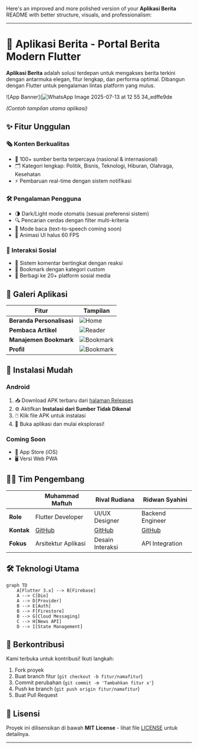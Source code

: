 Here's an improved and more polished version of your **Aplikasi Berita** README with better structure, visuals, and professionalism:

---

# 📱 Aplikasi Berita - Portal Berita Modern Flutter

**Aplikasi Berita** adalah solusi terdepan untuk mengakses berita terkini dengan antarmuka elegan, fitur lengkap, dan performa optimal. Dibangun dengan Flutter untuk pengalaman lintas platform yang mulus.

![App Banner](![WhatsApp Image 2025-07-13 at 12 55 34_edffe9de](https://github.com/user-attachments/assets/6853ae60-f9fe-49b5-b567-f59999696f07)
  
*(Contoh tampilan utama aplikasi)*

## ✨ Fitur Unggulan

### 🗞️ Konten Berkualitas
- 📰 100+ sumber berita terpercaya (nasional & internasional)
- 🗂 Kategori lengkap: Politik, Bisnis, Teknologi, Hiburan, Olahraga, Kesehatan
- ⚡ Pembaruan real-time dengan sistem notifikasi

### 🛠️ Pengalaman Pengguna
- 🌗 Dark/Light mode otomatis (sesuai preferensi sistem)
- 🔍 Pencarian cerdas dengan filter multi-kriteria
- 📖 Mode baca (text-to-speech coming soon)
- 🚀 Animasi UI halus 60 FPS

### 🔄 Interaksi Sosial
- 💬 Sistem komentar bertingkat dengan reaksi
- 📌 Bookmark dengan kategori custom
- 🤝 Berbagi ke 20+ platform sosial media

## 📸 Galeri Aplikasi

| Fitur | Tampilan |
|-------|----------|
| **Beranda Personalisasi** | ![Home](https://github.com/user-attachments/assets/f482dd73-a7cf-4eef-a410-e175d7bc0d2e) |
| **Pembaca Artikel** | ![Reader](https://github.com/user-attachments/assets/9c284254-e06c-4f69-84ab-5f520ca828cb) |
| **Manajemen Bookmark** | ![Bookmark](https://github.com/user-attachments/assets/7d36c4bc-b679-4209-9665-f4b3cf69092c) |
| **Profil** | ![Bookmark](https://github.com/user-attachments/assets/5d12df43-1949-46aa-a282-260c75039d5d) |



## 🚀 Instalasi Mudah

### Android
1. 📥 Download APK terbaru dari [halaman Releases](https://github.com/Maftuuh1922/aplikasi_berita/releases)
2. ⚙️ Aktifkan **Instalasi dari Sumber Tidak Dikenal**
3. 🖱️ Klik file APK untuk instalasi
4. 🎉 Buka aplikasi dan mulai eksplorasi!

### Coming Soon
- 🍏 App Store (iOS)
- 🖥️ Versi Web PWA

## 👨‍💻 Tim Pengembang

| | Muhammad Maftuh | Rival Rudiana | Ridwan Syahini |
|-|-----------------|---------------|-----------------|
| **Role** | Flutter Developer | UI/UX Designer | Backend Engineer |
| **Kontak** | [GitHub](https://github.com/Maftuuh1922) | [GitHub](https://github.com/rivalrudiana1) | [GitHub](https://github.com/rdwnsyh) |
| **Fokus** | Arsitektur Aplikasi | Desain Interaksi | API Integration |

## 🛠️ Teknologi Utama

```mermaid
graph TD
    A[Flutter 3.x] --> B[Firebase]
    A --> C[Dio]
    A --> D[Provider]
    B --> E[Auth]
    B --> F[Firestore]
    B --> G[Cloud Messaging]
    C --> H[News API]
    D --> I[State Management]
```

## 🤝 Berkontribusi

Kami terbuka untuk kontribusi! Ikuti langkah:
1. Fork proyek
2. Buat branch fitur (`git checkout -b fitur/namafitur`)
3. Commit perubahan (`git commit -m 'Tambahkan fitur x'`)
4. Push ke branch (`git push origin fitur/namafitur`)
5. Buat Pull Request

## 📄 Lisensi
Proyek ini dilisensikan di bawah **MIT License** - lihat file [LICENSE](LICENSE) untuk detailnya.

---



